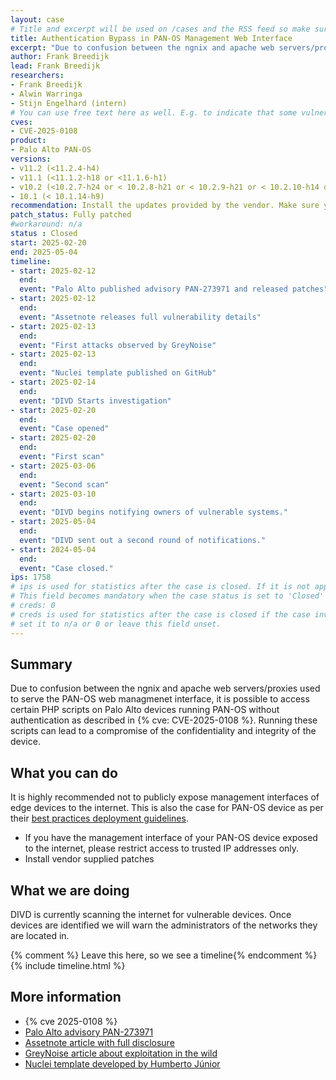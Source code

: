 ```yaml
---
layout: case
# Title and excerpt will be used on /cases and the RSS feed so make sure they reflect the case well
title: Authentication Bypass in PAN-OS Management Web Interface
excerpt: "Due to confusion between the ngnix and apache web servers/proxies used to serve the PAN-OS web managmenet interface, it is possible to access certain PHP scripts on Palo Alto devices running PAN-OS without authentication as described in CVE-2025-0108. Running these scripts can lead to a compromise of the confidentiality and integrity of the device."
author: Frank Breedijk
lead: Frank Breedijk
researchers:
- Frank Breedijk
- Alwin Warringa
- Stijn Engelhard (intern)
# You can use free text here as well. E.g. to indicate that some vulnerabilities don't have CVEs assigned (yet).
cves:
- CVE-2025-0108
product: 
- Palo Alto PAN-OS
versions: 
- v11.2 (<11.2.4-h4)
- v11.1 (<11.1.2-h18 or <11.1.6-h1)
- v10.2 (<10.2.7-h24 or < 10.2.8-h21 or < 10.2.9-h21 or < 10.2.10-h14 or < 10.2.11-h12 or < 10.2.12-h6 or < 10.2.13-h3)
- 10.1 (< 10.1.14-h9)
recommendation: Install the updates provided by the vendor. Make sure your management interface is not exposed to the internet.
patch_status: Fully patched
#workaround: n/a
status : Closed
start: 2025-02-20
end: 2025-05-04
timeline:
- start: 2025-02-12
  end:
  event: "Palo Alto published advisory PAN-273971 and released patches"
- start: 2025-02-12
  end:
  event: "Assetnote releases full vulnerability details"
- start: 2025-02-13
  end:
  event: "First attacks observed by GreyNoise"
- start: 2025-02-13
  end:
  event: "Nuclei template published on GitHub"
- start: 2025-02-14
  end:
  event: "DIVD Starts investigation"
- start: 2025-02-20
  end:
  event: "Case opened"
- start: 2025-02-20
  end:
  event: "First scan"
- start: 2025-03-06
  end:
  event: "Second scan"
- start: 2025-03-10
  end:
  event: "DIVD begins notifying owners of vulnerable systems."
- start: 2025-05-04
  end:
  event: "DIVD sent out a second round of notifications."
- start: 2024-05-04
  end:
  event: "Case closed."
ips: 1758
# ips is used for statistics after the case is closed. If it is not applicable, you can set IPs to n/a (e.g. stolen credentials)
# This field becomes mandatory when the case status is set to 'Closed'
# creds: 0 
# creds is used for statistics after the case is closed if the case involves stolen credentials. If it is not applicable, you can
# set it to n/a or 0 or leave this field unset.
---
```

## Summary

Due to confusion between the ngnix and apache web servers/proxies used to serve the PAN-OS web managmenet interface, it is possible to access certain PHP scripts on Palo Alto devices running PAN-OS without authentication as described in {% cve: CVE-2025-0108 %}. Running these scripts can lead to a compromise of the confidentiality and integrity of the device.

## What you can do

It is highly recommended not to publicly expose management interfaces of edge devices to the internet. This is also the case for PAN-OS device as per their [best practices deployment guidelines](https://live.paloaltonetworks.com/t5/community-blogs/tips-amp-tricks-how-to-secure-the-management-access-of-your-palo/ba-p/464431).

* If you have the management interface of your PAN-OS device exposed to the internet, please restrict access to trusted IP addresses only.
* Install vendor supplied patches

## What we are doing

DIVD is currently scanning the internet for vulnerable devices. Once devices are identified we will warn the administrators of the networks they are located in.

{% comment %}  Leave this here, so we see a timeline{% endcomment %}
{% include timeline.html %}


## More information
* {% cve 2025-0108 %}
* [Palo Alto advisory PAN-273971](https://security.paloaltonetworks.com/CVE-2025-0108)
* [Assetnote article with full disclosure](https://www.assetnote.io/resources/research/nginx-apache-path-confusion-to-auth-bypass-in-pan-os)
* [GreyNoise article about exploitation in the wild](https://www.greynoise.io/blog/greynoise-observes-active-exploitation-of-pan-os-authentication-bypass-vulnerability-cve-2025-0108)
* [Nuclei template developed by Humberto Júnior](https://github.com/projectdiscovery/nuclei-templates/pull/11623/files#diff-48eda451ad7410faf0482585a2514ecc4fec07e7f88f45fe70f60dbf01a5b994R27-R38)
